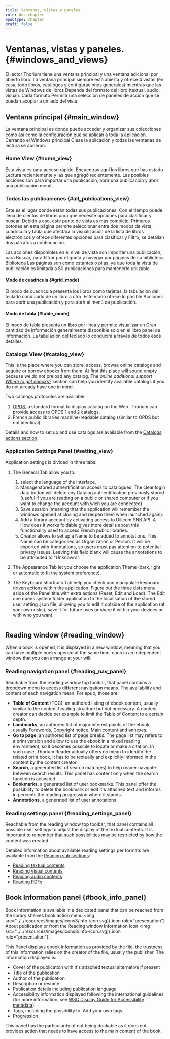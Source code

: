 ```yaml
---
title: Ventanas, vistas y paneles.
role: doc-chapter
epubtype: chapter
draft: false
---
```



# Ventanas, vistas y paneles. {#windows_and_views}

El lector Thorium tiene una ventana principal y una ventana adicional por abierto
libro. La ventana principal siempre está abierta y ofrece 4 vistas (en casa, todo
libros, catálogos y configuraciones generales) mientras que las vistas de Windows de libros
Depende del formato del libro (textual, audio, visual). Cada formato
Permitir una selección de paneles de acción que se puedan acoplar a un lado del
vista.


## Ventana principal {#main_window}

La ventana principal es donde puede acceder y organizar sus colecciones como
así como la configuración que se aplican a toda la aplicación. Cerrando el
Windows principal Clese la aplicación y todas las ventanas de lectura se abrieron.


### Home View {#home_view}

Esta vista es para acceso rápido. Encuentras aquí los libros que has estado
Lectura recientemente y las que agregó recientemente. Las posibles acciones son
para importar una publicación, abrir una publicación y abrir una publicación
menú. <img src="../../resources/images/local-es/th3_main_window_home.png" class="icon" alt="" role="presentation"/>



### Todas las publicaciones {#all_publications_view}
Este es el lugar donde están todas sus publicaciones. Con el tiempo puede
llena de cientos de libros para que necesite opciones para clasificar y buscar.
Debido a eso, este punto de vista es más complejo. Primeros botones en esta página
permite seleccionar entre dos modos de vista, cuadrícula y tabla que afectará
la visualización de la lista de libros electrónicos y ofrece diferentes opciones para clasificar y
Filtro, se detallan dos párrafos a continuación.

Las acciones disponibles en el nivel de vista son importar una publicación, para
Buscar, para filtrar por etiqueta y navegar por páginas de su biblioteca. Biblioteca
Las páginas son como estantes o pilas, ya que toda la vista de publicación es limitada
a 50 publicaciones para mantenerlo utilizable.

#### Modo de cuadrícula {#grid_mode}

El modo de cuadrícula presenta los libros como tarjetas, la tabulación del teclado
conducirlo de un libro a otro. Este modo ofrece lo posible
Acciones para abrir una publicación y para abrir el menú de publicación.

#### Modo de tabla {#table_mode}

El modo de tabla presenta un libro por línea y permite visualizar un
Gran cantidad de información generalmente disponible solo en el libro
panel de información. La tabulación del teclado lo conducirá a través de todos esos
detalles.



### Catalogs View {#catalog_view}

This is the place where you can store, access, browse online catalogs
and acquire or borrow ebooks from them. At first this place will sound
empty because we do not preload any catalog. The *online additional
support [Where to get
ebooks?](https://thorium.edrlab.org/th3/get_ebooks/)* section can help
you identify available catalogs if you do not already have one in mind.

Two catalogs protocoles are available.

1.  [OPDS](https://opds.io/), a standard format to display catalog on
    the Web. Thorium can provide access to OPDS 1 and 2 catalogs.
2.  French public libraries machine-readable catalog (similar to OPDS
    but not identical).

Details and how to set up and use catalogs are available from the
[Catalogs actions section]().




### Application Settings Panel {#setting_view}

Application settings is divided in three tabs:

1.  The General Tab allow you to:
    1. select the language of the interface, 
    2. Manage stored authentification access to catalogues. The <span class="ui_button">clear login data</span> button will delete any Catalog authentification previously stored (useful if you are reading on a public or shared computer or if you want to change the account with
    wich you are connected).
    2. Save session (meaning that the application will remember the
    windows opened at closing and reopen them when launched again).
    4. Add a library account by activating access to Dilicom PNB API. A How does it works foldable gives more details about this functionality used to access French public libraries.
    5. Creator allows to set up a Name to be added to annotations. This Name can be categorised as Organization or Person. It will be exported with Annotations, so users must pay attention to potential privacy issues. Leaving this field blank will cause the annotations to be attributed to "Unknown1".

2.  The Appearance Tab let you choose the application Theme (dark, light
    or automatic to fit the system preference).
3.  The Keyboard shortcuts Tab help you check and manipulate keyboard
    driven actions within the application. Figure out the three dots
    menu aside of the Panel title with extra actions (Reset, Edit and
    Load). The Edit one opens system folder application to the
    localisation of the stored user setting .json file, allowing you to
    edit it outside of the application (at your own risks), save it for
    future uses or share it within your devices or with who you want.
   <img src="../../resources/images/local-es/th3_main_settings_keys_context.png" class="icon" alt="" role="presentation"/>




## Reading window {#reading_window}

When a book is opened, it is displayed in a new window, meaning that you
can have multiple books opened at the same time, each in an independent
window that you can arrange at your will.

### Reading navigation panel {#reading_nav_panel}

Reachable from the reading window top toolbar, that panel contains a dropdown menu to access different navigation means. The availability and content of each navigation mean. For epub, those are:
* **Table of Content** (TOC), an authored listing of ebook content, usually similar to the content heading structure but not necessary. A content creator can decide per example to limit the Table of Content to a certain depth.
* **Landmarks**, an authored list of major interest points of the ebook, usually Forewords, Copyright notice, Main content and annexes. 
* **Go to page**, an authored list of page breaks. The page list may refers to a print version and allow to use the ebook in a mixed reading environment, so it becomes possible to locate or make a citation. In such case, Thorium Reader actually offers no mean to identify the related print book, it has to be textually and explicitly informed in the content by the content creator.  
* **Search**, a generated list of search match(es) to help reader navigate between search results. This panel has content only when the search function is activated. 
* **Bookmarks**, a generated list of user bookmarks. This panel  offer the possibility to delete the bookmark or edit it's attached text and informs in percents the reading progression where it stands.
* **Annotations**, a generated list of user annotations

### Reading settings panel {#reading_settings_panel}

Reachable from the reading window top toolbar, that panel contains all possible user settings to adjust the display of the textual contents. It is important to remember that such possibilities may be restricted by how the content was created. 

Detailed information about available reading settings per formats are available from the 
<a href="../210_reading/index.xhtml">Reading sub sections</a>:
<ul>
   <li>
      <a href="../211_reading_textuals/index.xhtml">Reading textual contents</a>
    </li>
    <li>
      <a href="../212_reading_visuals/index.xhtml">Reading visual contents</a>
    </li>
    <li>
      <a href="../213_reading_auditory/index.xhtml">Reading audio contents</a>
    </li>
    <li>
      <a href="../214_reading_pdfs/index.xhtml">Reading PDFs</a>
    </li>
</ul>

## Book Information panel {#book_info_panel}

Book Information is available in a dedicated panel that can be reached
from the library shelves book action menu
<img src="../../resources/images/icons3/info-icon.svg){.icon
role="presentation"} <span class="ui_button">About publication</span> or from the Reading
window Information Icon
<img src="../../resources/images/icons3/info-icon.svg){.icon
role="presentation"}.

This Panel displays ebook information as provided by the file, the
trustness of this information relies on the creator of the file, usually
the publisher. The information displayed is:

-   Cover of the publication with it\'s attached textual alternative if
    present
-   Title of the publication
-   Author of the publication
-   Description or resume
-   Publication details including publication language
-   Accessibility information displayed following the international
    guidelines (for more information, see [W3C Display Guide for
    Accessibility
    metadata](https://w3c.github.io/publ-a11y/UX-Guide-Metadata/draft/principles/?updated)).
-   Tags, including the possibility to
    <img src="../../resources/images/icons3/tag-icon.svg" class="icon" alt="" role="presentation"/> <span class="ui_button">Add</span> your own tags.
-   Progression

This panel has the particularity of not being dockable as it does not
provides action that needs to have access to the main content of the
book.



